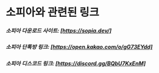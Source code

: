 # 소피아와 관련된 링크

##### 소피아 다운로드 사이트: [https://sopia.dev/]

##### 소피아 단톡방 링크: [https://open.kakao.com/o/gG73EYdd]

##### 소피아 디스코드 링크: [https://discord.gg/BQbU7KxEnM]


